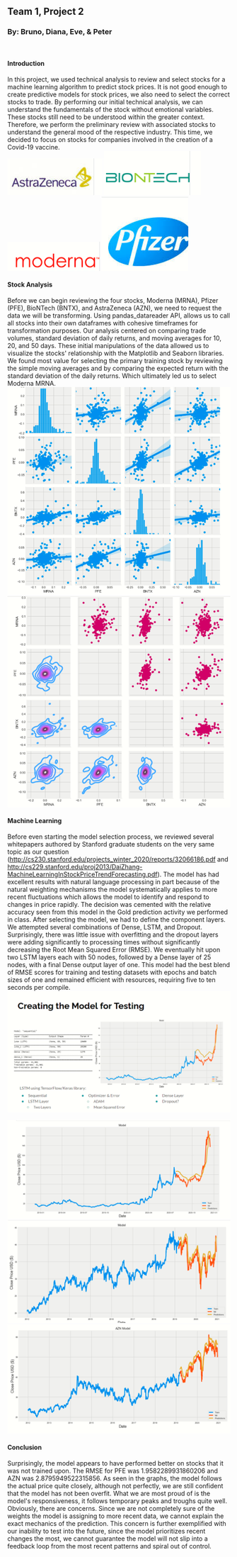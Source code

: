 ## Team 1, Project 2
### By: Bruno, Diana, Eve, & Peter

<br>

#### Introduction

In this project, we used technical analysis to review and select stocks for a machine learning algorithm to predict stock prices. It is not good enough to create predictive models for stock prices, we also need to select the correct stocks to trade. By performing our initial technical analysis, we can understand the fundamentals of the stock without emotional variables. These stocks still need to be understood within the greater context. Therefore, we perform the preliminary review with associated stocks to understand the general mood of the respective industry. This time, we decided to focus on stocks for companies involved in the creation of a Covid-19 vaccine.
<br>
![AZN](./Images/astrazeneca.PNG) ![BNTX](./Images/biontech.PNG) ![MRNA](./Images/moderna.PNG) ![PFE](./Images/pfizer.PNG)
#### Stock Analysis

Before we can begin reviewing the four stocks, Moderna (MRNA), Pfizer (PFE), BioNTech (BNTX), and AstraZeneca (AZN), we need to request the data we will be transforming. Using pandas_datareader API, allows us to call all stocks into their own dataframes with cohesive timeframes for transformation purposes. Our analysis centered on comparing trade volumes, standard deviation of daily returns, and moving averages for 10, 20, and 50 days. These initial manipulations of the data allowed us to visualize the stocks' relationship with the Matplotlib and Seaborn libraries. We found most value for selecting the primary training stock by reviewing the simple moving averages and by comparing the expected return with the standard deviation of the daily returns. Which ultimately led us to select Moderna MRNA. 
<br>
![PairPlot Histogram Scatter](./Images/pairplotHistoScatter.PNG) ![Vaccine Returns PairPlots](./Images/vacretPairPlot.PNG)
#### Machine Learning

Before even starting the model selection process, we reviewed several whitepapers authored by Stanford graduate students on the very same topic as our question (http://cs230.stanford.edu/projects_winter_2020/reports/32066186.pdf and http://cs229.stanford.edu/proj2013/DaiZhang-MachineLearningInStockPriceTrendForecasting.pdf). The model has had excellent results with natural language processing in part because of the natural weighting mechanisms the model systematically applies to more recent fluctuations which allows the model to identify and respond to changes in price rapidly. The decision was cemented with the relative accuracy seen from this model in the Gold prediction activity we performed in class. After selecting the model, we had to define the component layers. We attempted several combinations of Dense, LSTM, and Dropout. Surprisingly, there was little issue with overfitting and the dropout layers were adding significantly to processing times without significantly decreasing the Root Mean Squared Error (RMSE). We eventually hit upon two LSTM layers each with 50 nodes, followed by a Dense layer of 25 nodes, with a final Dense output layer of one. This model had the best blend of RMSE scores for training and testing datasets with epochs and batch sizes of one and remained efficient with resources, requiring five to ten seconds per compile.
![Test Model](./Images/testmodel.PNG)

![LSTM Train](./Images/lstmTrain.PNG)
![PFE Test](./Images/pfizerTest.PNG)
![AZN Test](./Images/AZNtestLSTM.PNG)
<br>
#### Conclusion

Surprisingly, the model appears to have performed better on stocks that it was not trained upon. The RMSE for PFE was 1.9582289931860206 and AZN was 2.8795949522315856. As seen in the graphs, the model follows the actual price quite closely, although not perfectly, we are still confident that the model has not been overfit. What we are most proud of is the model's responsiveness, it follows temporary peaks and troughs quite well. Obviously, there are concerns. Since we are not completely sure of the weights the model is assigning to more recent data, we cannot explain the exact mechanics of the prediction. This concern is further exemplified with our inability to test into the future, since the model prioritizes recent changes the most, we cannot guarantee the model will not slip into a feedback loop from the most recent patterns and spiral out of control.